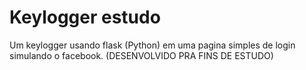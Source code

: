 # Keylogger estudo
 Um keylogger usando flask (Python) em uma pagina simples de login simulando o facebook. (DESENVOLVIDO PRA FINS DE ESTUDO)
